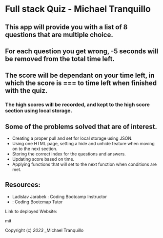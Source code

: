 # Full stack Quiz - Michael Tranquillo


## This app will provide you with a list of 8 questions that are multiple choice.

## For each question you get wrong, -5 seconds will be removed from the total time left.

## The score will be dependant on your time left, in which the score is === to time left when finished with the quiz. 

### The high scores will be recorded, and kept to the high score section using local storage. 

## Some of the problems solved that are of interest.

* Creating a proper pull and set for local storage using JSON.
* Using one HTML page, setting a hide and unhide feature when moving on to the next section. 
* Storing the correct index for the questions and answers. 
* Updating score based on time. 
* Applying functions that will set to the next function when conditions are met. 


## Resources:

* Ladislav Jarabek : Coding Bootcamp Instructor
*  : Coding Bootcmap Tutor

Link to deployed Website: 

mit

Copyright (c) _2023_ _Michael Tranquillo